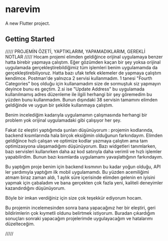 # narevim

A new Flutter project.

## Getting Started

/////
        PROJEMİN ÖZETİ, YAPTIKLARIM, YAPAMADIKLARIM, GEREKLİ NOTLAR
/////
Hocam projemi elimden geldiğince orijinal uygulamaya benzer hatta birebir yapmaya çalıştım.
Eğer gözümden kaçan bir şey yoksa orijinal uygulamada gerçekleştirebildiğimiz tüm işlemleri benim uygulamamda da gerçekleştirebiliyoruz.
Hatta bazı ufak tefek eklemeler de yapmaya çalıştım kendimce. Postman'de yalnızca 2 servisi kullanmadım.
1 tanesi "Fourth Categories" boş olduğu için kullanamadım size de sormuştuk siz yapmayın deyince bunu es geçtim.
2.si ise "Update Address" bu uygulamada kullanılmamış adres düzenleme ile ilgili herhangi bir şey göremedim bu yüzden bunu kullanmadım.
Bunun dışındaki 38 servisin tamamını elimden geldiğinde ve uygun bir şekilde kullanmaya çalıştım.

Benim incelediğim kadarıyla uygulamamın çalışmasında herhangi bir problem yok orijinal uygulamadaki gibi çalışıyor her şey.

Fakat öz eleştiri yaptığımda şunları düşünüyorum : 
projemin kodlarında, backend kısımlarında hala birçok eksiğimin olduğunun farkındayım. Elimden geldiğince hızlı çalışan ve optimize kodlar yazmaya çalıştım
ama tam optimizasyona ulaşamadığımı düşünüyorum.
Bazı widgetleri tanımlarken, bazı servisleri kullanırken daha az kod satırıyla daha verimli ve hızlı işlemler yapabilirdim.
Bunun bazı kısımlarda uygulamamı yavaşlattığının farkındayım.


Bu yaptığım proje benim için backend kısmının bu kadar yoğun olduğu, API ler yardımıyla yaptığım ilk mobil uygulamamdı.
Bu yüzden acemiliğimi atmam biraz zaman aldı, 1 aylık süre içerisinde elimden gelenin en iyisini yapmak için çabaladım 
ve bana gerçekten çok fazla yeni, kaliteli deneyimler kazandırdığını düşünüyorum.

Böyle bir imkan verdiğiniz için size çok teşekkür ediyorum hocam.

Bu projemin incelemesinden sonra bana yapacağınız her bir eleştiri, geri bildirimlerin çok kıymetli oldunu belirtmek istiyorum.
Buradan çıkardığım sonuçları sonraki yapacağım projelerimde uygulayacağım ve hatalarımı düzelteceğim.

/////
